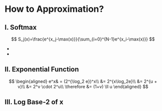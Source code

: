 # How to Approximation?

## I. Softmax
$$
S_j(x)=\frac{e^{x_j-\max(x)}}{\sum_{i=0}^{N-1}e^{x_i-\max(x)}}
$$

- 
- 

## II. Exponential Function
$$
\begin{aligned}
e^x& = (2^{\log_2 e})^x\\
&= 2^{x\log_2e}\\
&= 2^{u + v}\\
&= 2^v \cdot 2^u\\
\therefore &= (1+v) \ll u
\end{aligned}
$$
## III. Log Base-2 of x



